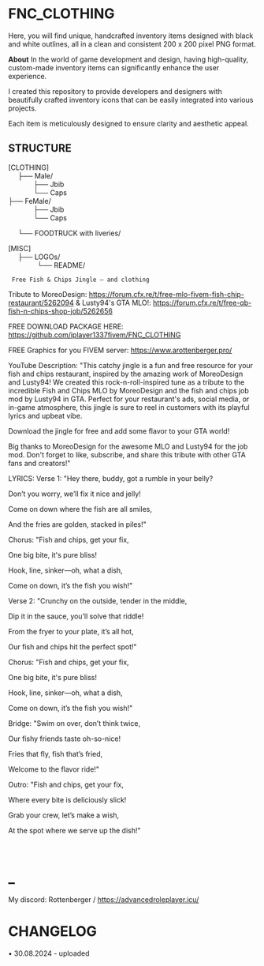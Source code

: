 # FNC_CLOTHING
Here, you will find unique, handcrafted inventory items designed with black and white outlines, all in a clean and consistent 200 x 200 pixel PNG format.

**About** 
In the world of game development and design, having high-quality, custom-made inventory items can significantly enhance the user experience. 

I created this repository to provide developers and designers with beautifully crafted inventory icons that can be easily integrated into various projects. 

Each item is meticulously designed to ensure clarity and aesthetic appeal.

        
## STRUCTURE
 
[CLOTHING]   
     ├── Male/  
             ├── Jbib  
             └── Caps    
      ├── FeMale/  
             ├── Jbib  
             └── Caps            

     └── FOODTRUCK with liveries/  

[MISC]  
     ├── LOGOs/  
          
     └── README/  

     Free Fish & Chips Jingle – and clothing 
Tribute to MoreoDesign:
https://forum.cfx.re/t/free-mlo-fivem-fish-chip-restaurant/5262094
& Lusty94's GTA MLO!: 
https://forum.cfx.re/t/free-qb-fish-n-chips-shop-job/5262656

FREE DOWNLOAD PACKAGE HERE: 
https://github.com/iplayer1337fivem/FNC_CLOTHING

FREE  Graphics for you FIVEM server:
https://www.arottenberger.pro/

YouTube Description:
"This catchy jingle is a fun and free resource for your fish and chips restaurant, inspired by the amazing work of MoreoDesign and Lusty94! We created this rock-n-roll-inspired tune as a tribute to the incredible Fish and Chips MLO by MoreoDesign and the fish and chips job mod by Lusty94 in GTA. Perfect for your restaurant's ads, social media, or in-game atmosphere, this jingle is sure to reel in customers with its playful lyrics and upbeat vibe.

Download the jingle for free and add some flavor to your GTA world!

Big thanks to MoreoDesign for the awesome MLO and Lusty94 for the job mod. Don't forget to like, subscribe, and share this tribute with other GTA fans and creators!"

LYRICS:
Verse 1:
"Hey there, buddy, got a rumble in your belly?

Don’t you worry, we’ll fix it nice and jelly!

Come on down where the fish are all smiles,

And the fries are golden, stacked in piles!"



Chorus:
"Fish and chips, get your fix,

One big bite, it's pure bliss!

Hook, line, sinker—oh, what a dish,

Come on down, it’s the fish you wish!" 



Verse 2:
"Crunchy on the outside, tender in the middle,

Dip it in the sauce, you’ll solve that riddle!

From the fryer to your plate, it’s all hot,

Our fish and chips hit the perfect spot!" 



Chorus:
"Fish and chips, get your fix,

One big bite, it's pure bliss!

Hook, line, sinker—oh, what a dish,

Come on down, it’s the fish you wish!"



Bridge:
"Swim on over, don’t think twice,

Our fishy friends taste oh-so-nice!

Fries that fly, fish that’s fried,

Welcome to the flavor ride!"


Outro:
"Fish and chips, get your fix,

Where every bite is deliciously slick!

Grab your crew, let’s make a wish,

At the spot where we serve up the dish!"

             
# _

My discord: Rottenberger / https://advancedroleplayer.icu/

# CHANGELOG
• 30.08.2024 - uploaded
